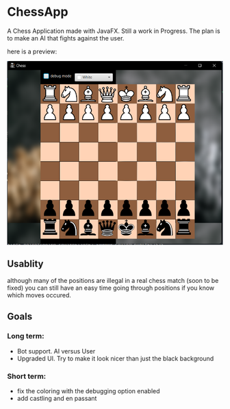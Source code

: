 # ChessApp
A Chess Application made with JavaFX. Still a work in Progress. The plan is to make an AI that fights against the user.

here is a preview:

![picture of chess opening](git_assets/chess_ss_2.png)


## Usablity

although many of the positions are illegal in a real chess match (soon to be fixed) you can still have an easy time going through positions if you know which moves occured.

## Goals

### Long term:
  - Bot support. AI versus User
  - Upgraded UI. Try to make it look nicer than just the black background

### Short term:
  - fix the coloring with the debugging option enabled
  - add castling and en passant
